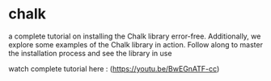 # chalk
a complete tutorial on installing the Chalk library error-free. Additionally, we explore some examples of the Chalk library in action. Follow along to master the installation process and see the library in use


watch complete tutorial here : (https://youtu.be/BwEGnATF-cc)


